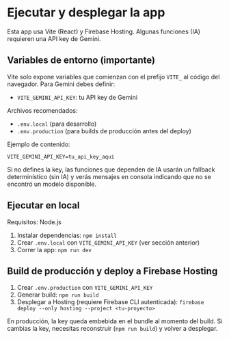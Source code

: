 # Ejecutar y desplegar la app

Esta app usa Vite (React) y Firebase Hosting. Algunas funciones (IA) requieren una API key de Gemini.

## Variables de entorno (importante)

Vite solo expone variables que comienzan con el prefijo `VITE_` al código del navegador. Para Gemini debes definir:

- `VITE_GEMINI_API_KEY`: tu API key de Gemini

Archivos recomendados:

- `.env.local` (para desarrollo)
- `.env.production` (para builds de producción antes del deploy)

Ejemplo de contenido:

```
VITE_GEMINI_API_KEY=tu_api_key_aqui
```

Si no defines la key, las funciones que dependen de IA usarán un fallback determinístico (sin IA) y verás mensajes en consola indicando que no se encontró un modelo disponible.

## Ejecutar en local

Requisitos: Node.js

1. Instalar dependencias:
   `npm install`
2. Crear `.env.local` con `VITE_GEMINI_API_KEY` (ver sección anterior)
3. Correr la app:
   `npm run dev`

## Build de producción y deploy a Firebase Hosting

1. Crear `.env.production` con `VITE_GEMINI_API_KEY`
2. Generar build:
   `npm run build`
3. Desplegar a Hosting (requiere Firebase CLI autenticada):
   `firebase deploy --only hosting --project <tu-proyecto>`

En producción, la key queda embebida en el bundle al momento del build. Si cambias la key, necesitas reconstruir (`npm run build`) y volver a desplegar.
